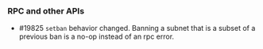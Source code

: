### RPC and other APIs
- #19825 `setban` behavior changed. Banning a subnet that is a subset of a previous ban is a no-op instead of an rpc error.
